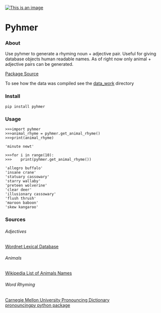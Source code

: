 [![This is an image](https://img.shields.io/pypi/v/pyhmer.svg?style=flat-square)](https://pypi.python.org/pypi/pyhmer)

# Pyhmer

### About
Use pyhmer to generate a rhyming noun + adjective pair. Useful for giving database objects human readable names. As of right now only animal + adjective pairs can be generated. 

[Package Source](src/pyhmer)    

To see how the data was compiled see the [data_work](data_work/) directory

### Install
```
pip install pyhmer
```
### Usage
```
>>>import pyhmer
>>>animal_rhyme = pyhmer.get_animal_rhyme()
>>>print(animal_rhyme)

'minute newt'

>>>for i in range(10):
>>>    print(pyhmer.get_animal_rhyme())

'allegro buffalo'
'insane crane'
'statuary cassowary'
'starry wallaby'
'preteen wolverine'
'clear deer'
'illusionary cassowary'
'flush thrush'
'maroon baboon'
'skew kangaroo'
```
### Sources
###### Adjectives
[Wordnet Lexical Database](https://wordnet.princeton.edu/download/current-version)

###### Animals 

[Wikipedia List of Animals Names](https://en.wikipedia.org/wiki/List_of_animal_names)

###### Word Rhyming
[Carnegie Mellon University Pronouncing Dictionary](http://www.speech.cs.cmu.edu/cgi-bin/cmudict?in=C+M+U+Dictionary)\
[pronouncingpy python package](https://github.com/aparrish/pronouncingpy)

